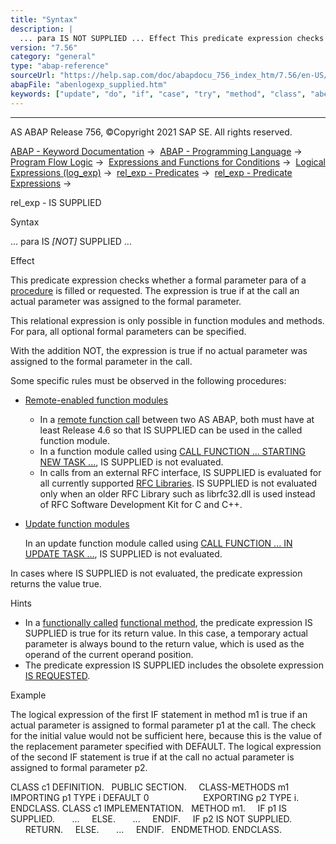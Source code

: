 ```yaml
---
title: "Syntax"
description: |
  ... para IS NOT SUPPLIED ... Effect This predicate expression checks whether a formal parameter para of a procedure(https://help.sap.com/doc/abapdocu_756_index_htm/7.56/en-US/abenprocedure_glosry.htm 'Glossary Entry') is filled or requested. The expression is true if at the call an actual
version: "7.56"
category: "general"
type: "abap-reference"
sourceUrl: "https://help.sap.com/doc/abapdocu_756_index_htm/7.56/en-US/abenlogexp_supplied.htm"
abapFile: "abenlogexp_supplied.htm"
keywords: ["update", "do", "if", "case", "try", "method", "class", "abenlogexp", "supplied"]
---
```


* * *

AS ABAP Release 756, ©Copyright 2021 SAP SE. All rights reserved.

[ABAP - Keyword Documentation](https://help.sap.com/doc/abapdocu_756_index_htm/7.56/en-US/abenabap.htm) →  [ABAP - Programming Language](https://help.sap.com/doc/abapdocu_756_index_htm/7.56/en-US/abenabap_reference.htm) →  [Program Flow Logic](https://help.sap.com/doc/abapdocu_756_index_htm/7.56/en-US/abenabap_flow_logic.htm) →  [Expressions and Functions for Conditions](https://help.sap.com/doc/abapdocu_756_index_htm/7.56/en-US/abenlogical_expr_func.htm) →  [Logical Expressions (log\_exp)](https://help.sap.com/doc/abapdocu_756_index_htm/7.56/en-US/abenlogexp.htm) →  [rel\_exp - Predicates](https://help.sap.com/doc/abapdocu_756_index_htm/7.56/en-US/abenpredicate.htm) →  [rel\_exp - Predicate Expressions](https://help.sap.com/doc/abapdocu_756_index_htm/7.56/en-US/abenpredicate_expressions.htm) → 

rel\_exp - IS SUPPLIED

Syntax

... para IS *\[*NOT*\]* SUPPLIED ...

Effect

This predicate expression checks whether a formal parameter para of a [procedure](https://help.sap.com/doc/abapdocu_756_index_htm/7.56/en-US/abenprocedure_glosry.htm "Glossary Entry") is filled or requested. The expression is true if at the call an actual parameter was assigned to the formal parameter.

This relational expression is only possible in function modules and methods. For para, all optional formal parameters can be specified.

With the addition NOT, the expression is true if no actual parameter was assigned to the formal parameter in the call.

Some specific rules must be observed in the following procedures:

-   [Remote-enabled function modules](https://help.sap.com/doc/abapdocu_756_index_htm/7.56/en-US/abenremote_enabled_fm_glosry.htm "Glossary Entry")
    -   In a [remote function call](https://help.sap.com/doc/abapdocu_756_index_htm/7.56/en-US/abapcall_function_destination-.htm) between two AS ABAP, both must have at least Release 4.6 so that IS SUPPLIED can be used in the called function module.
    -   In a function module called using [CALL FUNCTION ... STARTING NEW TASK ...](https://help.sap.com/doc/abapdocu_756_index_htm/7.56/en-US/abapcall_function_starting.htm), IS SUPPLIED is not evaluated.
    -   In calls from an external RFC interface, IS SUPPLIED is evaluated for all currently supported [RFC Libraries](https://help.sap.com/doc/abapdocu_756_index_htm/7.56/en-US/abenrfc_interface.htm). IS SUPPLIED is not evaluated only when an older RFC Library such as librfc32.dll is used instead of RFC Software Development Kit for C and C++.
-   [Update function modules](https://help.sap.com/doc/abapdocu_756_index_htm/7.56/en-US/abenupdate_function_module_glosry.htm "Glossary Entry")
    
    In an update function module called using [CALL FUNCTION ... IN UPDATE TASK ...](https://help.sap.com/doc/abapdocu_756_index_htm/7.56/en-US/abapcall_function_update.htm), IS SUPPLIED is not evaluated.
    

In cases where IS SUPPLIED is not evaluated, the predicate expression returns the value true.

Hints

-   In a [functionally called](https://help.sap.com/doc/abapdocu_756_index_htm/7.56/en-US/abenfunctional_method_call_glosry.htm "Glossary Entry") [functional method](https://help.sap.com/doc/abapdocu_756_index_htm/7.56/en-US/abenfunctional_method_glosry.htm "Glossary Entry"), the predicate expression IS SUPPLIED is true for its return value. In this case, a temporary actual parameter is always bound to the return value, which is used as the operand of the current operand position.
-   The predicate expression IS SUPPLIED includes the obsolete expression [IS REQUESTED](https://help.sap.com/doc/abapdocu_756_index_htm/7.56/en-US/abenlogexp_requested.htm).

Example

The logical expression of the first IF statement in method m1 is true if an actual parameter is assigned to formal parameter p1 at the call. The check for the initial value would not be sufficient here, because this is the value of the replacement parameter specified with DEFAULT. The logical expression of the second IF statement is true if at the call no actual parameter is assigned to formal parameter p2.

CLASS c1 DEFINITION.
  PUBLIC SECTION.
    CLASS-METHODS m1 IMPORTING p1 TYPE i DEFAULT 0
                     EXPORTING p2 TYPE i.
ENDCLASS.
CLASS c1 IMPLEMENTATION.
  METHOD m1.
    IF p1 IS SUPPLIED.
      ...
    ELSE.
      ...
    ENDIF.
    IF p2 IS NOT SUPPLIED.
      RETURN.
    ELSE.
      ...
    ENDIF.
  ENDMETHOD.
ENDCLASS.